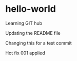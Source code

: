 # hello-world
Learning GIT hub

Updating the README file

Changing this for a test commit

Hot fix 001 applied
